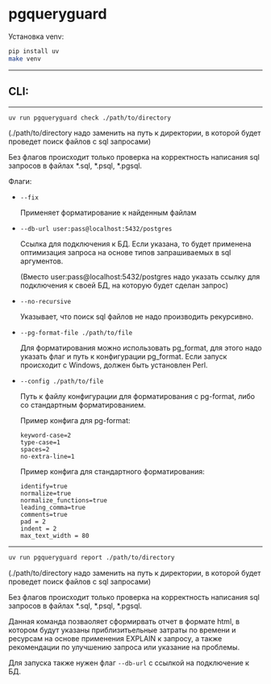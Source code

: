 # pgqueryguard

Установка venv:
```bash
pip install uv
make venv
```

---

## CLI:

---

```bash
uv run pgqueryguard check ./path/to/directory
```

(./path/to/directory надо заменить на путь к директории, в которой будет проведет поиск файлов с sql запросами)

Без флагов происходит только проверка на корректность написания sql запросов в файлах *.sql, *.psql, *.pgsql.

Флаги:

- `--fix`
    
    Применяет форматирование к найденным файлам

- `--db-url user:pass@localhost:5432/postgres`

    Ссылка для подключения к БД. Если указана, то будет применена оптимизация запроса на основе типов запрашиваемых в sql аргументов.

    (Вместо user:pass@localhost:5432/postgres надо указать ссылку для подключения к своей БД, на которую будет сделан запрос)

- `--no-recursive`

    Указывает, что поиск sql файлов не надо производить рекурсивно.

- `--pg-format-file ./path/to/file`

    Для форматирования можно использовать pg_format, для этого надо указать флаг и путь к конфигурации pg_format. Если запуск происходит с Windows, должен быть установлен Perl.

- `--config ./path/to/file`

    Путь к файлу конфигурации для форматирования с pg-format, либо со стандартным форматированием.

    Пример конфига для pg-format:

    ```
    keyword-case=2
    type-case=1
    spaces=2
    no-extra-line=1
    ```

    Пример конфига для стандартного форматирования:

    ```
    identify=true
    normalize=true
    normalize_functions=true
    leading_comma=true
    comments=true
    pad = 2
    indent = 2
    max_text_width = 80
    ```

---

```bash
uv run pgqueryguard report ./path/to/directory
```

(./path/to/directory надо заменить на путь к директории, в которой будет проведет поиск файлов с sql запросами)

Без флагов происходит только проверка на корректность написания sql запросов в файлах *.sql, *.psql, *.pgsql.

Данная команда позваоляет сформирвать отчет в формате html, в котором будут указаны приблизитьельные затраты по времени и ресурсам на основе применения EXPLAIN к запросу, а также рекомендации по улучшению запроса или указание на проблемы.

Для запуска также нужен флаг `--db-url` с ссылкой на подключение к БД.
